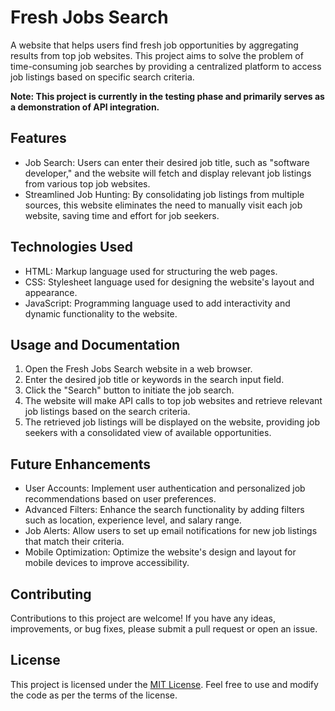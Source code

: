 # Fresh Jobs Search

A website that helps users find fresh job opportunities by aggregating results from top job websites. This project aims to solve the problem of time-consuming job searches by providing a centralized platform to access job listings based on specific search criteria.

**Note: This project is currently in the testing phase and primarily serves as a demonstration of API integration.**

## Features

- Job Search: Users can enter their desired job title, such as "software developer," and the website will fetch and display relevant job listings from various top job websites.
- Streamlined Job Hunting: By consolidating job listings from multiple sources, this website eliminates the need to manually visit each job website, saving time and effort for job seekers.

## Technologies Used

- HTML: Markup language used for structuring the web pages.
- CSS: Stylesheet language used for designing the website's layout and appearance.
- JavaScript: Programming language used to add interactivity and dynamic functionality to the website.

## Usage and Documentation

1. Open the Fresh Jobs Search website in a web browser.
2. Enter the desired job title or keywords in the search input field.
3. Click the "Search" button to initiate the job search.
4. The website will make API calls to top job websites and retrieve relevant job listings based on the search criteria.
5. The retrieved job listings will be displayed on the website, providing job seekers with a consolidated view of available opportunities.

## Future Enhancements

- User Accounts: Implement user authentication and personalized job recommendations based on user preferences.
- Advanced Filters: Enhance the search functionality by adding filters such as location, experience level, and salary range.
- Job Alerts: Allow users to set up email notifications for new job listings that match their criteria.
- Mobile Optimization: Optimize the website's design and layout for mobile devices to improve accessibility.

## Contributing

Contributions to this project are welcome! If you have any ideas, improvements, or bug fixes, please submit a pull request or open an issue.

## License

This project is licensed under the [MIT License](LICENSE). Feel free to use and modify the code as per the terms of the license.

